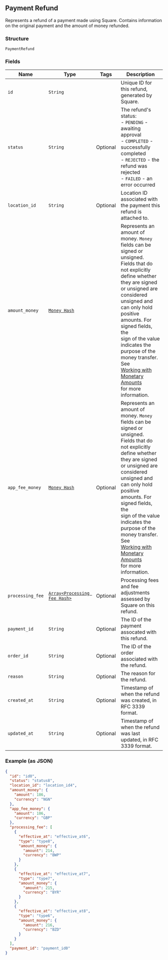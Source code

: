 ## Payment Refund

Represents a refund of a payment made using Square. Contains information on
the original payment and the amount of money refunded.

### Structure

`PaymentRefund`

### Fields

| Name | Type | Tags | Description |
|  --- | --- | --- | --- |
| `id` | `String` |  | Unique ID for this refund, generated by Square. |
| `status` | `String` | Optional | The refund's status:<br>- `PENDING` - awaiting approval<br>- `COMPLETED` - successfully completed<br>- `REJECTED` - the refund was rejected<br>- `FAILED` - an error occurred |
| `location_id` | `String` | Optional | Location ID associated with the payment this refund is attached to. |
| `amount_money` | [`Money Hash`](/doc/models/money.md) |  | Represents an amount of money. `Money` fields can be signed or unsigned.<br>Fields that do not explicitly define whether they are signed or unsigned are<br>considered unsigned and can only hold positive amounts. For signed fields, the<br>sign of the value indicates the purpose of the money transfer. See<br>[Working with Monetary Amounts](https://developer.squareup.com/docs/build-basics/working-with-monetary-amounts)<br>for more information. |
| `app_fee_money` | [`Money Hash`](/doc/models/money.md) | Optional | Represents an amount of money. `Money` fields can be signed or unsigned.<br>Fields that do not explicitly define whether they are signed or unsigned are<br>considered unsigned and can only hold positive amounts. For signed fields, the<br>sign of the value indicates the purpose of the money transfer. See<br>[Working with Monetary Amounts](https://developer.squareup.com/docs/build-basics/working-with-monetary-amounts)<br>for more information. |
| `processing_fee` | [`Array<Processing Fee Hash>`](/doc/models/processing-fee.md) | Optional | Processing fees and fee adjustments assessed by Square on this refund. |
| `payment_id` | `String` | Optional | The ID of the payment assocated with this refund. |
| `order_id` | `String` | Optional | The ID of the order associated with the refund. |
| `reason` | `String` | Optional | The reason for the refund. |
| `created_at` | `String` | Optional | Timestamp of when the refund was created, in RFC 3339 format. |
| `updated_at` | `String` | Optional | Timestamp of when the refund was last updated, in RFC 3339 format. |

### Example (as JSON)

```json
{
  "id": "id0",
  "status": "status8",
  "location_id": "location_id4",
  "amount_money": {
    "amount": 186,
    "currency": "NGN"
  },
  "app_fee_money": {
    "amount": 106,
    "currency": "GBP"
  },
  "processing_fee": [
    {
      "effective_at": "effective_at6",
      "type": "type8",
      "amount_money": {
        "amount": 214,
        "currency": "BWP"
      }
    },
    {
      "effective_at": "effective_at7",
      "type": "type7",
      "amount_money": {
        "amount": 215,
        "currency": "BYR"
      }
    },
    {
      "effective_at": "effective_at8",
      "type": "type6",
      "amount_money": {
        "amount": 216,
        "currency": "BZD"
      }
    }
  ],
  "payment_id": "payment_id0"
}
```

